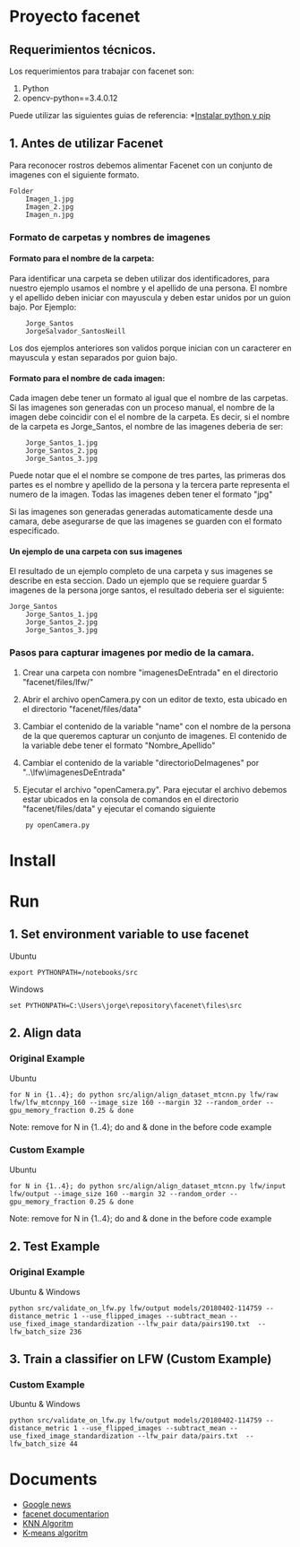 # Proyecto facenet

## Requerimientos técnicos.

Los requerimientos para trabajar con facenet son:

1. Python
2. opencv-python==3.4.0.12

Puede utilizar las siguientes guias de referencia:
*[Instalar python y pip](https://github.com/BurntSushi/nfldb/wiki/Python-&-pip-Windows-installation)


## 1. Antes de utilizar Facenet

Para reconocer rostros debemos alimentar Facenet con un conjunto de imagenes con el siguiente formato.

```
Folder
	Imagen_1.jpg
	Imagen_2.jpg
	Imagen_n.jpg
```

### Formato de carpetas y nombres de imagenes

#### Formato para el nombre de la carpeta: 

Para identificar una carpeta se deben utilizar dos identificadores, para nuestro ejemplo usamos el nombre y el apellido de una persona.  El nombre y el apellido deben iniciar con mayuscula y deben estar unidos por un guion bajo.  Por Ejemplo:

```
	Jorge_Santos
	JorgeSalvador_SantosNeill
```

Los dos ejemplos anteriores son validos porque inician con un caracterer en mayuscula y estan separados por guion bajo.


#### Formato para el nombre de cada imagen:

Cada imagen debe tener un formato al igual que el nombre de las carpetas.   Si las imagenes son generadas con un proceso manual, el nombre de la imagen debe coincidir con el el nombre de la carpeta.  Es decir, si el nombre de la carpeta es Jorge_Santos, el nombre de las imagenes deberia de ser:

```
	Jorge_Santos_1.jpg
	Jorge_Santos_2.jpg
	Jorge_Santos_3.jpg
```

Puede notar que el el nombre se compone de tres partes, las primeras dos partes es el nombre y apellido de la persona y la tercera parte representa el numero de la imagen.   Todas las imagenes deben tener el formato "jpg"

Si las imagenes son generadas generadas automaticamente desde una camara, debe asegurarse de que las imagenes se guarden con el formato especificado.

#### Un ejemplo de una carpeta con sus imagenes

El resultado de un ejemplo completo de una carpeta y sus imagenes se describe en esta seccion.   Dado un ejemplo que se requiere guardar 5 imagenes de la persona jorge santos, el resultado deberia ser el siguiente:

```
Jorge_Santos
	Jorge_Santos_1.jpg
	Jorge_Santos_2.jpg
	Jorge_Santos_3.jpg
```



### Pasos para capturar imagenes por medio de la camara.

1. Crear una carpeta con nombre "imagenesDeEntrada" en el directorio "facenet/files/lfw/"

2. Abrir el archivo openCamera.py con un editor de texto, esta ubicado en el directorio "facenet/files/data"

3.  Cambiar el contenido de la variable "name" con el nombre de la persona de la que queremos capturar un conjunto de imagenes. El contenido de la variable debe tener el formato "Nombre_Apellido"

4. Cambiar el contenido de la variable "directorioDeImagenes" por "..\lfw\imagenesDeEntrada"

5. Ejecutar el archivo "openCamera.py".  Para ejecutar el archivo debemos estar ubicados en la consola de comandos en el directorio "facenet/files/data" y ejecutar el comando siguiente

```
	py openCamera.py
```






# Install

# Run

## 1. Set environment variable to use facenet

Ubuntu
```
export PYTHONPATH=/notebooks/src
```

Windows
```
set PYTHONPATH=C:\Users\jorge\repository\facenet\files\src
```

## 2. Align data

### Original Example

Ubuntu 
```
for N in {1..4}; do python src/align/align_dataset_mtcnn.py lfw/raw lfw/lfw_mtcnnpy_160 --image_size 160 --margin 32 --random_order --gpu_memory_fraction 0.25 & done
```
Note: remove for N in {1..4}; do and & done in the before code example


### Custom Example

Ubuntu
```
for N in {1..4}; do python src/align/align_dataset_mtcnn.py lfw/input lfw/output --image_size 160 --margin 32 --random_order --gpu_memory_fraction 0.25 & done
```

Note: remove for N in {1..4}; do and & done in the before code example


## 2. Test Example

### Original Example

Ubuntu & Windows
```
python src/validate_on_lfw.py lfw/output models/20180402-114759 --distance_metric 1 --use_flipped_images --subtract_mean --use_fixed_image_standardization --lfw_pair data/pairs190.txt  --lfw_batch_size 236
```

## 3. Train a classifier on LFW (Custom Example)

### Custom Example

Ubuntu & Windows
```
python src/validate_on_lfw.py lfw/output models/20180402-114759 --distance_metric 1 --use_flipped_images --subtract_mean --use_fixed_image_standardization --lfw_pair data/pairs.txt  --lfw_batch_size 44
```

# Documents

* [Google news](https://www.unocero.com/noticias/ciencia/google-nuestro-sistema-de-reconocimiento-de-rostros-es-el-mejor/)
* [facenet documentarion](https://arxiv.org/pdf/1503.03832.pdf)
* [KNN Algoritm](https://www.analiticaweb.es/algoritmo-knn-modelado-datos/)
* [K-means algoritm](https://es.wikipedia.org/wiki/K-means)

